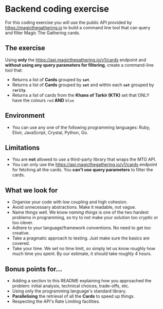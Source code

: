 # Backend coding exercise

For this coding exercise you will use the public API provided by https://magicthegathering.io to build a command line tool that can query and filter Magic The Gathering cards.

## The exercise

Using **only** the https://api.magicthegathering.io/v1/cards endpoint and **without using any query parameters for filtering**, create a command-line tool that:

* Returns a list of **Cards** grouped by **`set`**.
* Returns a list of **Cards** grouped by **`set`** and within each **`set`** grouped by **`rarity`**.
* Returns a list of cards from the  **Khans of Tarkir (KTK)** set that ONLY have the colours `red` **AND** `blue`

## Environment

* You can use any one of the following programming languages: Ruby, Elixir, JavaScript, Crystal, Python, Go.

## Limitations

* You are **not** allowed to use a third-party library that wraps the MTG API.
* You can only use the https://api.magicthegathering.io/v1/cards endpoint for fetching all the cards. You **can't use query parameters** to filter the cards.

## What we look for

* Organise your code with low coupling and high cohesion.
* Avoid unnecessary abstractions. Make it readable, not vague.
* Name things well. We know _naming things_ is one of the two hardest problems in programming, so try to not make your solution too cryptic or too clever.
* Adhere to your language/framework conventions. No need to get _too_ creative.
* Take a pragmatic approach to testing. Just make sure the basics are covered.
* Take your time. We set no time limit, so simply let us know roughly how much time you spent. By our estimate, it should take roughly 4 hours.

## Bonus points for...

* Adding a section to this README explaining how you approached the problem: initial analysis, technical choices, trade-offs, etc.
* Using only the programming language's standard library.
* **Parallelising** the retrieval of all the **Cards** to speed up things.
* Respecting the API's Rate Limiting facilities.

